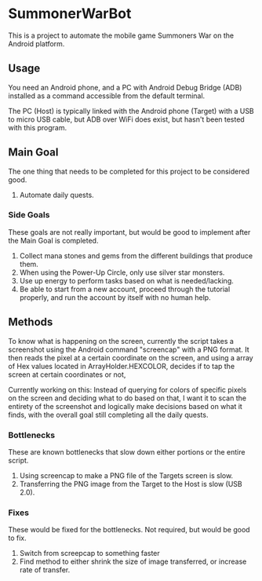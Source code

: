 # SummonerWarBot

This is a project to automate the mobile game Summoners War on the Android platform.

## Usage

You need an Android phone, and a PC with Android Debug Bridge (ADB) installed as a command accessible from the default terminal.

The PC (Host) is typically linked with the Android phone (Target) with a USB to micro USB cable, but ADB over WiFi does exist, but hasn't been tested with this program.

## Main Goal

The one thing that needs to be completed for this project to be considered good.

1. Automate daily quests.

### Side Goals

These goals are not really important, but would be good to implement after the Main Goal is completed.
 
1. Collect mana stones and gems from the different buildings that produce them.
2. When using the Power-Up Circle, only use silver star monsters.
3. Use up energy to perform tasks based on what is needed/lacking.
4. Be able to start from a new account, proceed through the tutorial properly, and run the account by itself with no human help.

## Methods

To know what is happening on the screen, currently the script takes a screenshot using the Android command "screencap" with a PNG format. It then reads the pixel at a certain coordinate on the screen, and using a array of Hex values located in ArrayHolder.HEXCOLOR, decides if to tap the screen at certain coordinates or not,

Currently working on this: Instead of querying for colors of specific pixels on the screen and deciding what to do based on that, I want it to scan the entirety of the screenshot and logically make decisions based on what it finds, with the overall goal still completing all the daily quests. 

### Bottlenecks

These are known bottlenecks that slow down either portions or the entire script.

1. Using screencap to make a PNG file of the Targets screen is slow.
2. Transferring the PNG image from the Target to the Host is slow (USB 2.0).

### Fixes

These would be fixed for the bottlenecks. Not required, but would be good to fix.

1. Switch from screepcap to something faster
2. Find method to either shrink the size of image transferred, or increase rate of transfer.


